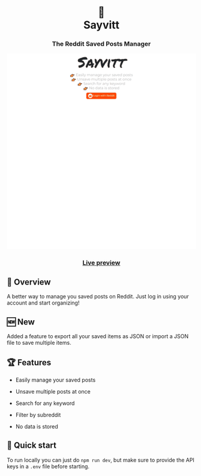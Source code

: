 <h1 align="center">🧡<br>
  Sayvitt
</h1>
<h3 align="center">The Reddit Saved Posts Manager</h3>

<div align="center" > 
<img src="./preview/sayvitt.gif" />
</div>
<h3 align="center"><a href="https://sayvitt.reshra.xyz" target="_blank">Live preview </a></h3>

## 💬 Overview

A better way to manage you saved posts on Reddit. Just log in using your account and start organizing!

## 🆕 New

Added a feature to export all your saved items as JSON or import a JSON file to save multiple items.

## 🏆 Features

- Easily manage your saved posts

- Unsave multiple posts at once

- Search for any keyword

- Filter by subreddit

- No data is stored

## 🚀 Quick start

To run locally you can just do `npm run dev`, but make sure to provide the API keys in a `.env` file before starting.
